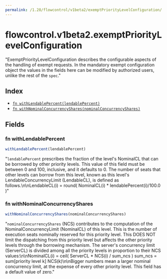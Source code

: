 ```yaml
---
permalink: /1.28/flowcontrol/v1beta2/exemptPriorityLevelConfiguration/
---
```


# flowcontrol.v1beta2.exemptPriorityLevelConfiguration

"ExemptPriorityLevelConfiguration describes the configurable aspects of the handling of exempt requests. In the mandatory exempt configuration object the values in the fields here can be modified by authorized users, unlike the rest of the `spec`."

## Index

* [`fn withLendablePercent(lendablePercent)`](#fn-withlendablepercent)
* [`fn withNominalConcurrencyShares(nominalConcurrencyShares)`](#fn-withnominalconcurrencyshares)

## Fields

### fn withLendablePercent

```ts
withLendablePercent(lendablePercent)
```

"`lendablePercent` prescribes the fraction of the level's NominalCL that can be borrowed by other priority levels.  This value of this field must be between 0 and 100, inclusive, and it defaults to 0. The number of seats that other levels can borrow from this level, known as this level's LendableConcurrencyLimit (LendableCL), is defined as follows.\n\nLendableCL(i) = round( NominalCL(i) * lendablePercent(i)/100.0 )"

### fn withNominalConcurrencyShares

```ts
withNominalConcurrencyShares(nominalConcurrencyShares)
```

"`nominalConcurrencyShares` (NCS) contributes to the computation of the NominalConcurrencyLimit (NominalCL) of this level. This is the number of execution seats nominally reserved for this priority level. This DOES NOT limit the dispatching from this priority level but affects the other priority levels through the borrowing mechanism. The server's concurrency limit (ServerCL) is divided among all the priority levels in proportion to their NCS values:\n\nNominalCL(i)  = ceil( ServerCL * NCS(i) / sum_ncs ) sum_ncs = sum[priority level k] NCS(k)\n\nBigger numbers mean a larger nominal concurrency limit, at the expense of every other priority level. This field has a default value of zero."